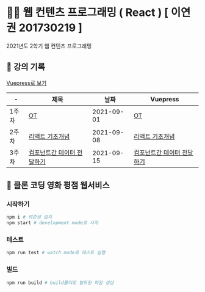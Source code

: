 # 👨‍💻 웹 컨텐츠 프로그래밍 ( React ) [ 이연권 201730219 ]

2021년도 2학기 웹 컨텐츠 프로그래밍

## 📁 강의 기록

[Vuepress로 보기](https://dalcon10028.github.io/movie_app_2021/review-note/)

| -     | 제목                                                                                                                   | 날짜       | Vuepress                                                                                                     |
| ----- | ---------------------------------------------------------------------------------------------------------------------- | ---------- | ------------------------------------------------------------------------------------------------------------ |
| 1주차 | [OT](https://dalcon10028.github.io/movie_app_2021/tree/master/docs/src/review-note/2021-09-01)                         | 2021-09-01 | [OT](https://dalcon10028.github.io/web-contents-programming/review-note/2021-09-01/)                         |
| 2주차 | [리액트 기초개념](https://dalcon10028.github.io/movie_app_2021/tree/master/docs/src/review-note/2021-09-08)            | 2021-09-08 | [리액트 기초개념](https://dalcon10028.github.io/web-contents-programming/review-note/2021-09-08/)            |
| 3주차 | [컴포넌트간 데이터 전달하기](https://dalcon10028.github.io/movie_app_2021/tree/master/docs/src/review-note/2021-09-15) | 2021-09-15 | [컴포넌트간 데이터 전달하기](https://dalcon10028.github.io/web-contents-programming/review-note/2021-09-15/) |

## 🎥 클론 코딩 영화 평점 웹서비스

### 시작하기

```bash
npm i # 의존성 설치
npm start # development mode로 시작
```

### 테스트

```bash
npm run test # watch mode로 테스트 실행
```

### 빌드

```bash
npm run build # build폴더로 빌드된 파일 생성
```

